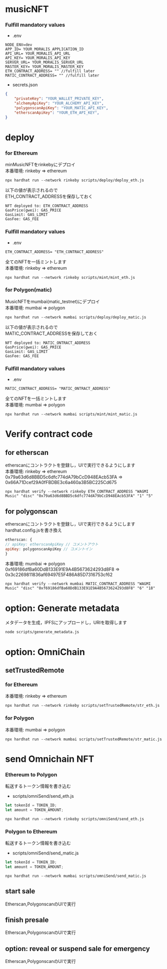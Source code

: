 # musicNFT

### Fulfill mandatory values
* .env
```
NODE_ENV=dev
APP_ID= YOUR_MORALIS_APPLICATION_ID
API_URL= YOUR_MORALIS_API_URL
API_KEY= YOUR_MORALIS_API_KEY
SERVER_URL= YOUR_MORALIS_SERVER_URL
MASTER_KEY= YOUR_MORALIS_MASTER_KEY
ETH_CONTRACT_ADDRESS= "" //fulfill later
MATIC_CONTRACT_ADDRESS= "" //fulfill later
```
* secrets.json
```json
{
    "privateKey": "YOUR_WALLET_PRIVATE_KEY",
    "alchemyApiKey": "YOUR_ALCHEMY_API_KEY",
    "polygonscanApiKey": "YOUR_MATIC_API_KEY",
    "etherscanApiKey": "YOUR_ETH_API_KEY",
}
```
# deploy
### for Ethereum
minMusicNFTをrinkebyにデプロイ  
本番環境: rinkeby => ethereum
```
npx hardhat run --network rinkeby scripts/deploy/deploy_eth.js
```
以下の値が表示されるので  
ETH_CONTRACT_ADDRESSを保存しておく
```
NFT deployed to: ETH_CONTRACT_ADDRESS
GasPrice(gwei): GAS_PRICE
GasLimit: GAS_LIMIT
GasFee: GAS_FEE
```
### Fulfill mandatory values
* .env
```
ETH_CONTRACT_ADDRESS= "ETH_CONTRACT_ADDRESS"
```
全てのNFTを一括ミントします  
本番環境: rinkeby => ethereum
```
npx hardhat run --network rinkeby scripts/mint/mint_eth.js
```
### for Polygon(matic)
MusicNFTをmumbai(matic_testnet)にデプロイ  
本番環境: mumbai => polygon
```
npx hardhat run --network mumbai scripts/deploy/deploy_matic.js
```
以下の値が表示されるので  
MATIC_CONTRACT_ADDRESSを保存しておく
```
NFT deployed to: MATIC_ONTRACT_ADDRESS
GasPrice(gwei): GAS_PRICE
GasLimit: GAS_LIMIT
GasFee: GAS_FEE
```
### Fulfill mandatory values
* .env
```
MATIC_CONTRACT_ADDRESS= "MATIC_ONTRACT_ADDRESS"
```
全てのNFTを一括ミントします  
本番環境: mumbai => polygon
```
npx hardhat run --network mumbai scripts/mint/mint_matic.js
```
# Verify contract code
## for etherscan
etherscanにコントラクトを登録し，UIで実行できるようにします  
本番環境: rinkeby => ethereum
          0x79a63d6d8BBD5c6dfc774dA79bCcD948EAcb53FA => 0x66A71Dcef29A0fFBDBE3c6a460a3B5BC225Cd675
```
npx hardhat verify --network rinkeby ETH_CONTRACT_ADDRESS "WAGMI Music" "disc" "0x79a63d6d8BBD5c6dfc774dA79bCcD948EAcb53FA" "1" "5"
```
## for polygonscan
etherscanにコントラクトを登録し，UIで実行できるようにします  
hardhat.config.jsを書き換え
```js
etherscan: {
// apiKey: etherscanApiKey // コメントアウト
apiKey: polygonscanApiKey // コメントイン
}
```
本番環境: mumbai => polygon 
        0xf69186dfBa60DdB133E91E9A4B5673624293d8F8 => 0x3c2269811836af69497E5F486A85D7316753cf62
```
npx hardhat verify --network mumbai MATIC_CONTRACT_ADDRESS "WAGMI Music" "disc" "0xf69186dfBa60DdB133E91E9A4B5673624293d8F8" "6" "18"
```
# option: Generate metadata
メタデータを生成，IPFSにアップロードし，URIを取得します
```
node scripts/generate_metadata.js
```
# option: OmniChain
## setTrustedRemote
### for Ethereum
本番環境: rinkeby => ethereum
```
npx hardhat run --network rinkeby scripts/setTrustedRemote/str_eth.js
```
### for Polygon
本番環境: mumbai => polygon
```
npx hardhat run --network mumbai scripts/setTrustedRemote/str_matic.js
```
# send Omnichain NFT
### Ethereum to Polygon
転送するトークン情報を書き込む
* scripts/omniSend/send_eth.js
```js
let tokenId = TOKEN_ID;
let amount = TOKEN_AMOUNT;
```
```
npx hardhat run --network rinkeby scripts/omniSend/send_eth.js
```
### Polygon to Ethereum
転送するトークン情報を書き込む
* scripts/omniSend/send_matic.js
```js
let tokenId = TOKEN_ID;
let amount = TOKEN_AMOUNT;
```
```
npx hardhat run --network mumbai scripts/omniSend/send_matic.js
```
## start sale
Etherscan,PolygonscanのUIで実行
## finish presale
Etherscan,PolygonscanのUIで実行
## option: reveal or suspend sale for emergency
Etherscan,PolygonscanのUIで実行
